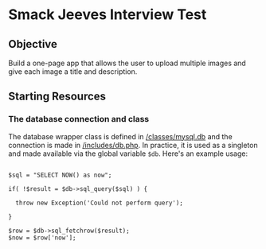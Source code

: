 # Smack Jeeves Interview Test

## Objective
Build a one-page app that allows the user to upload multiple images and give each image a title and description.

## Starting Resources
### The database connection and class
The database wrapper class is defined in [/classes/mysql.db](/classes/mysql.db) and the connection is made in [/includes/db.php](/includes/db.php). In practice, it is used as a singleton and made available via the global variable `$db`. Here's an example usage:
```

$sql = "SELECT NOW() as now";

if( !$result = $db->sql_query($sql) ) {

  throw new Exception('Could not perform query');
  
}

$row = $db->sql_fetchrow($result);
$now = $row['now'];

```

